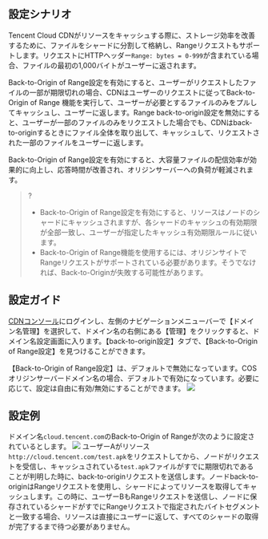 ## 設定シナリオ
Tencent Cloud CDNがリソースをキャッシュする際に、ストレージ効率を改善するために、ファイルをシャードに分割して格納し、Rangeリクエストもサポートします。リクエストにHTTPヘッダー`Range: bytes = 0-999`が含まれている場合、ファイルの最初の1,000バイトがユーザーに返されます。

Back-to-Origin of Range設定を有効にすると、ユーザーがリクエストしたファイルの一部が期限切れの場合、CDNはユーザーのリクエストに従ってBack-to-Origin of Range 機能を実行して、ユーザーが必要とするファイルのみをプルしてキャッシュし、ユーザーに返します。Range back-to-origin設定を無効にすると、ユーザーが一部のファイルのみをリクエストした場合でも、CDNはback-to-originするときにファイル全体を取り出して、キャッシュして、リクエストされた一部のファイルをユーザーに返します。

Back-to-Origin of Range設定を有効にすると、大容量ファイルの配信効率が効果的に向上し、応答時間が改善され、オリジンサーバーへの負荷が軽減されます。

> ?
>- Back-to-Origin of Range設定を有効にすると、リソースはノードのシャードにキャッシュされますが、各シャードのキャッシュの有効期限が全部一致し、ユーザーが指定したキャッシュ有効期限ルールに従います。
> - Back-to-Origin of Range機能を使用するには、オリジンサイトで Rangeリクエストがサポートされている必要があります。そうでなければ、Back-to-Originが失敗する可能性があります。

## 設定ガイド

[CDNコンソール](https://console.cloud.tencent.com/cdn)にログインし、左側のナビゲーションメニューバーで【ドメイン名管理】を選択して、ドメイン名の右側にある【管理】をクリックすると、ドメイン名設定画面に入ります。【back-to-origin設定】タブで、【Back-to-Origin of Range設定】を見つけることができます。

【Back-to-Origin of Range設定】は、デフォルトで無効になっています。COSオリジンサーバードメイン名の場合、デフォルトで有効になっています。必要に応じて、設定は自由に有効/無効にすることができます。
![](https://main.qcloudimg.com/raw/04b9ec63d365b60ba2c3a8c16bc61c36.png)



## 設定例
ドメイン名`cloud.tencent.com`のBack-to-Origin of Rangeが次のように設定されているとします。
![](https://main.qcloudimg.com/raw/04b9ec63d365b60ba2c3a8c16bc61c36.png)
ユーザーAがリソース`http://cloud.tencent.com/test.apk`をリクエストしてから、ノードがリクエストを受信し、キャッシュされている`test.apk`ファイルがすでに期限切れであることが判明した時に、back-to-originリクエストを送信します。ノードback-to-originはRangeリクエストを使用し、シャードによってリソースを取得してキャッシュします。この時に、ユーザーBもRangeリクエストを送信し、ノードに保存されているシャードがすでにRangeリクエストで指定されたバイトセグメントと一致する場合、リソースは直接にユーザーに返して、すべてのシャードの取得が完了するまで待つ必要がありません。

